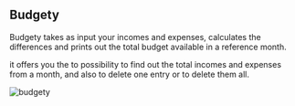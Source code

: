 ## Budgety 

Budgety takes as input your incomes and expenses, calculates the differences and  prints out the total budget available in a reference month.

it offers you the to possibility to find out the total incomes and expenses from a month, and also to delete one entry or to delete them all.

![budgety](budgetyApp.JPG)